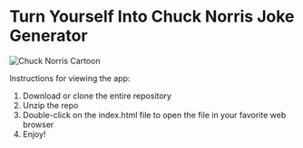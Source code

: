 # Turn Yourself Into Chuck Norris Joke Generator

![Chuck Norris Cartoon](https://www.pngkit.com/png/detail/110-1104205_chuck-norris-png-usaf-chuck-norris-bumper-sticker.png)

Instructions for viewing the app:
1. Download or clone the entire repository
2. Unzip the repo
3. Double-click on the index.html file to open the file in your favorite web browser
4. Enjoy!

